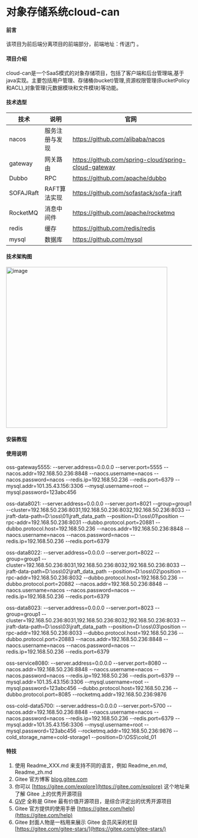 # 对象存储系统cloud-can

#### 前言
该项目为前后端分离项目的前端部分，前端地址：传送门 。

#### 项目介绍
cloud-can是一个SaaS模式的对象存储项目，包括了客户端和后台管理端,基于java实现。主要包括用户管理、存储桶(bucket)管理,资源权限管理(BucketPolicy和ACL),对象管理(元数据模块和文件模块)等功能。

#### 技术选型
|   技术   |   说明   |   官网   |
| ---- | ---- | ---- |
|   nacos   |   服务注册与发现   |   https://github.com/alibaba/nacos   |
|   gateway   |   网关路由   |   https://github.com/spring-cloud/spring-cloud-gateway   |
|   Dubbo   |   RPC   |   https://github.com/apache/dubbo   |
|   SOFAJRaft  |   RAFT算法实现   |   https://github.com/sofastack/sofa-jraft   |
|   RocketMQ  |   消息中间件   |   https://github.com/apache/rocketmq   |
|   redis  |   缓存   |   https://github.com/redis/redis   |
|   mysql  |   数据库   |   https://github.com/mysql   |

#### 技术架构图
<img width="437" alt="image" src="https://user-images.githubusercontent.com/111289933/235817656-0a106a58-84c2-4b62-a6b6-e97bee1d18d9.png">

#### 安装教程


#### 使用说明

oss-gateway5555:
--server.address=0.0.0.0
--server.port=5555
--nacos.addr=192.168.50.236:8848
--naocs.username=nacos
--nacos.password=nacos
--redis.ip=192.168.50.236
--redis.port=6379
--mysql.addr=101.35.43.156:3306
--mysql.username=root
--mysql.password=123abc456

oss-data8021:
--server.address=0.0.0.0
--server.port=8021
--group=group1
--cluster=192.168.50.236:8031,192.168.50.236:8032,192.168.50.236:8033
--jraft-data-path=D:\oss\01\jraft_data_path
--position=D:\oss\01\position
--rpc-addr=192.168.50.236:8031
--dubbo.protocol.port=20881
--dubbo.protocol.host=192.168.50.236
--nacos.addr=192.168.50.236:8848
--naocs.username=nacos
--nacos.password=nacos
--redis.ip=192.168.50.236
--redis.port=6379

oss-data8022:
--server.address=0.0.0.0
--server.port=8022
--group=group1
--cluster=192.168.50.236:8031,192.168.50.236:8032,192.168.50.236:8033
--jraft-data-path=D:\oss\02\jraft_data_path
--position=D:\oss\02\position
--rpc-addr=192.168.50.236:8032
--dubbo.protocol.host=192.168.50.236
--dubbo.protocol.port=20882
--nacos.addr=192.168.50.236:8848
--naocs.username=nacos
--nacos.password=nacos
--redis.ip=192.168.50.236
--redis.port=6379

oss-data8023:
--server.address=0.0.0.0
--server.port=8023
--group=group1
--cluster=192.168.50.236:8031,192.168.50.236:8032,192.168.50.236:8033
--jraft-data-path=D:\oss\03\jraft_data_path
--position=D:\oss\03\position
--rpc-addr=192.168.50.236:8033
--dubbo.protocol.host=192.168.50.236
--dubbo.protocol.port=20883
--nacos.addr=192.168.50.236:8848
--naocs.username=nacos
--nacos.password=nacos
--redis.ip=192.168.50.236
--redis.port=6379

oss-service8080:
--server.address=0.0.0.0
--server.port=8080
--nacos.addr=192.168.50.236:8848
--naocs.username=nacos
--nacos.password=nacos
--redis.ip=192.168.50.236
--redis.port=6379
--mysql.addr=101.35.43.156:3306
--mysql.username=root
--mysql.password=123abc456
--dubbo.protocol.host=192.168.50.236
--dubbo.protocol.port=8085
--rocketmq.addr=192.168.50.236:9876

oss-cold-data5700:
--server.address=0.0.0.0
--server.port=5700
--nacos.addr=192.168.50.236:8848
--naocs.username=nacos
--nacos.password=nacos
--redis.ip=192.168.50.236
--redis.port=6379
--mysql.addr=101.35.43.156:3306
--mysql.username=root
--mysql.password=123abc456
--rocketmq.addr=192.168.50.236:9876
--cold_storage_name=cold-storage1
--position=D:\OSS\cold_01




#### 特技

1.  使用 Readme\_XXX.md 来支持不同的语言，例如 Readme\_en.md, Readme\_zh.md
2.  Gitee 官方博客 [blog.gitee.com](https://blog.gitee.com)
3.  你可以 [https://gitee.com/explore](https://gitee.com/explore) 这个地址来了解 Gitee 上的优秀开源项目
4.  [GVP](https://gitee.com/gvp) 全称是 Gitee 最有价值开源项目，是综合评定出的优秀开源项目
5.  Gitee 官方提供的使用手册 [https://gitee.com/help](https://gitee.com/help)
6.  Gitee 封面人物是一档用来展示 Gitee 会员风采的栏目 [https://gitee.com/gitee-stars/](https://gitee.com/gitee-stars/)
